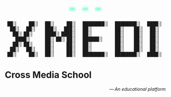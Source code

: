 <style>
  p.dinkus {
    font: normal 1.5em/1.75em system-ui, -apple-system, BlinkMacSystemFont, sans-serif;
    color: #61ffca;
    text-shadow: 0 0 10px #61ffca;
  }
  /* .dinkus::before { content: "\2042" } */

  ul { list-style-type: "\261E\2002"; } /* or "\2004" */
  ul > li ul { list-style-type: "\2022\2002"; }
  ul > li ul > li ul { list-style-type: "\2043\2002"; }
</style>

<!-- &#x2727;&emsp;&#x2727;&emsp;&#x2727; -->
<p align="center"
   class="dinkus">&#x221E;&emsp;&#x221E;&emsp;&#x221E;
</p>

<p align="center">
<pre>
▕██░▏   ▕██░▏ ▕██░▏    ██░▏ ▕████████░▏ ▕████████░▏ ▕████░▏    ▕████░▏
 ▕██░▏ ▕██░▏  ▕███░▏  ███░▏ ▕██░▏       ▕██░▏   ██░▏ ▕██░▏    ▕██░▏██░▏
  ▕██░▏██░▏   ▕████░▏████░▏ ▕██░▏       ▕██░▏   ██░▏ ▕██░▏   ▕██░▏ ▕██░▏
   ▕████░▏    ▕██░▏██░▏██░▏ ▕██████░▏   ▕██░▏   ██░▏ ▕██░▏  ▕██░▏   ▕██░▏
  ▕██░▏██░▏   ▕██░▏   ▕██░▏ ▕██░▏       ▕██░▏   ██░▏ ▕██░▏  ▕██████████░▏
 ▕██░▏ ▕██░▏  ▕██░▏   ▕██░▏ ▕██░▏       ▕██░▏   ██░▏ ▕██░▏  ▕██░▏   ▕██░▏
▕██░▏   ▕██░▏ ▕██░▏   ▕██░▏ ▕████████░▏ ▕████████░▏ ▕████░▏ ▕██░▏   ▕██░▏
</pre>
</p>
<!--
▕██░▏   ▕██░▏ ██     ██ ▕░████████▏
 ▕██░▏ ▕██░▏  ███   ███ ▕░██   ▕░██▏
  ▕██░▏██░▏   ████ ████ ▕░██   ▕░██▏
   ▕████░▏    ██ ███ ██ ▕░██   ▕░██▏
  ▕██░▏██░▏   ██     ██ ▕░██   ▕░██▏
 ▕██░▏ ▕██░▏  ██     ██ ▕░██   ▕░██▏
▕██░▏   ▕██░▏ ██     ██ ▕░████████▏
-->

Cross Media School
==================

<p align="right">
<i>&mdash;&thinsp;An educational platform</i></p>

